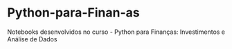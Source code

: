 # Python-para-Finan-as
Notebooks desenvolvidos no curso - Python para Finanças: Investimentos e Análise de Dados
